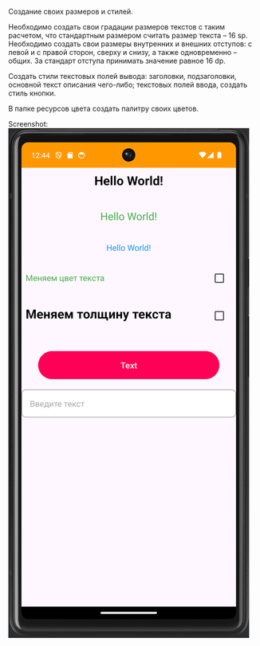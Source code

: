 Создание своих размеров и стилей.

Необходимо создать свои градации размеров текстов с таким расчетом, что стандартным размером считать размер текста – 16 sp. Необходимо создать свои размеры внутренних и внешних отступов: с левой и с правой сторон, сверху и снизу, а также одновременно – общих. За стандарт отступа принимать значение равное 16 dp.

Создать стили текстовых полей вывода: заголовки, подзаголовки, основной текст описания чего-либо; текстовых полей ввода, создать стиль кнопки.

В папке ресурсов цвета создать палитру своих цветов.

Screenshot:
![100](https://github.com/Slayder12/DimensionsStyles/blob/main/assets/1.png)

